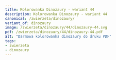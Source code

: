 ```yaml
---
title: Kolorowanka Dinozaury - wariant 44
description: Kolorowanka Dinozaury - wariant 44
canonical: /zwierzeta/dinozaury/
variant_of: dinozaury
image: /zwierzeta/dinozaury/44/dinozaury-44.svg
pdf: /zwierzeta/dinozaury/44/dinozaury-44.pdf
alt: "Darmowa kolorowanka dinozaury do druku PDF"
tags:
- zwierzeta
- dinozaury
---
```

